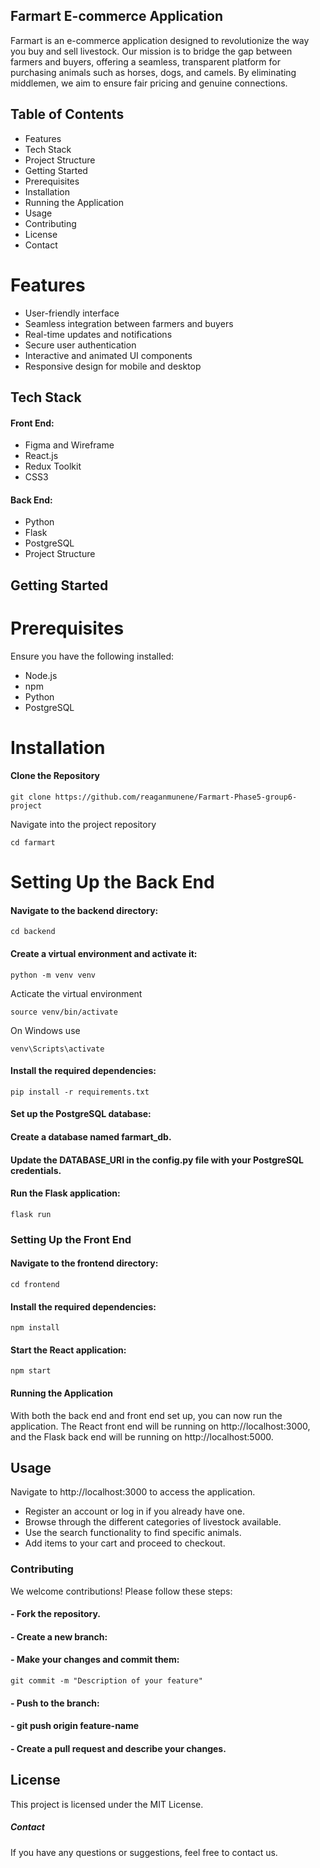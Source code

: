 ## Farmart E-commerce Application
Farmart is an e-commerce application designed to revolutionize the way you buy and sell livestock.
Our mission is to bridge the gap between farmers and buyers, offering a seamless, transparent platform for purchasing animals such as horses, dogs, and camels.
By eliminating middlemen, we aim to ensure fair pricing and genuine connections.

## Table of Contents
* Features
* Tech Stack
* Project Structure
* Getting Started
* Prerequisites
* Installation
* Running the Application
* Usage
* Contributing
* License
* Contact


# Features
- User-friendly interface
- Seamless integration between farmers and buyers
- Real-time updates and notifications
- Secure user authentication
- Interactive and animated UI components
- Responsive design for mobile and desktop


## Tech Stack

#### Front End:
- Figma and Wireframe
- React.js
- Redux Toolkit
- CSS3

#### Back End:
- Python
- Flask
- PostgreSQL
- Project Structure

<!-- ## Project Structure

![alt text](image.png) -->


## Getting Started

# Prerequisites
Ensure you have the following installed:

- Node.js
- npm
- Python
- PostgreSQL


# Installation

#### Clone the Repository


` git clone https://github.com/reaganmunene/Farmart-Phase5-group6-project `

Navigate into the project repository

` cd farmart `


# Setting Up the Back End

#### Navigate to the backend directory:


` cd backend `


#### Create a virtual environment and activate it:


` python -m venv venv `

Acticate the virtual environment

` source venv/bin/activate `

On Windows use

`venv\Scripts\activate`


#### Install the required dependencies:


` pip install -r requirements.txt `

#### Set up the PostgreSQL database:

#### Create a database named farmart_db.
#### Update the DATABASE_URI in the config.py file with your PostgreSQL credentials.
#### Run the Flask application:


` flask run `


### Setting Up the Front End

#### Navigate to the frontend directory:


` cd frontend `

#### Install the required dependencies:

` npm install `


#### Start the React application:


` npm start `


#### Running the Application


With both the back end and front end set up, you can now run the application. The React front end will be running on http://localhost:3000, and the Flask back end will be running on http://localhost:5000.

## Usage
Navigate to http://localhost:3000 to access the application.
- Register an account or log in if you already have one.
- Browse through the different categories of livestock available.
- Use the search functionality to find specific animals.
- Add items to your cart and proceed to checkout.


### Contributing
We welcome contributions! Please follow these steps:

#### - Fork the repository.

#### - Create a new branch:

#### - Make your changes and commit them:


` git commit -m "Description of your feature" `


#### - Push to the branch:

#### - git push origin feature-name


#### - Create a pull request and describe your changes.

## License
This project is licensed under the MIT License.

##### Contact
If you have any questions or suggestions, feel free to contact us.

